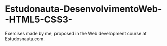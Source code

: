 # Estudonauta-DesenvolvimentoWeb--HTML5-CSS3-
Exercises made by me, proposed in the Web development course at Estudosnauta.com.
